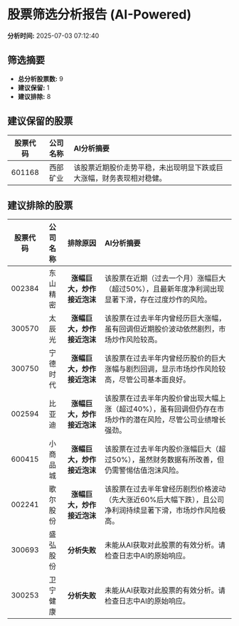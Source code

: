 # 股票筛选分析报告 (AI-Powered)

**分析时间:** 2025-07-03 07:12:40

## 筛选摘要

- **总分析股票数:** 9
- **建议保留:** 1
- **建议排除:** 8

## 建议保留的股票

| 股票代码 | 公司名称 | AI分析摘要 |
|:---:|:---:|:---|
| 601168 | 西部矿业 | 该股票近期股价走势平稳，未出现明显下跌或巨大涨幅，财务表现相对稳健。 |

## 建议排除的股票

| 股票代码 | 公司名称 | 排除原因 | AI分析摘要 |
|:---:|:---:|:---:|:---|
| 002384 | 东山精密 | **涨幅巨大，炒作接近泡沫** | 该股票在近期（过去一个月）涨幅巨大（超过50%），且最新年度净利润出现显著下滑，存在过度炒作的风险。 |
| 300570 | 太辰光 | **涨幅巨大，炒作接近泡沫** | 该股票在过去半年内曾经历巨大涨幅，虽有回调但近期股价波动依然剧烈，市场炒作风险较高。 |
| 300750 | 宁德时代 | **涨幅巨大，炒作接近泡沫** | 该股票在过去半年内曾经历股价的巨大涨幅与剧烈回调，显示市场炒作风险较高，尽管公司基本面良好。 |
| 002594 | 比亚迪 | **涨幅巨大，炒作接近泡沫** | 该股票在过去半年内股价曾出现大幅上涨（超过40%），虽有回调但仍存在市场炒作的潜在风险，尽管公司业绩增长强劲。 |
| 600415 | 小商品城 | **涨幅巨大，炒作接近泡沫** | 该股票在过去半年内股价涨幅巨大（超过50%），虽然财务数据有所改善，但仍需警惕估值泡沫风险。 |
| 002241 | 歌尔股份 | **涨幅巨大，炒作接近泡沫** | 该股票在过去半年曾经历剧烈价格波动（先大涨近60%后大幅下跌），且公司净利润持续显著下滑，市场炒作风险极高。 |
| 300693 | 盛弘股份 | **分析失败** | 未能从AI获取对此股票的有效分析。请检查日志中AI的原始响应。 |
| 300253 | 卫宁健康 | **分析失败** | 未能从AI获取对此股票的有效分析。请检查日志中AI的原始响应。 |
